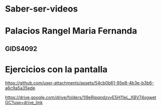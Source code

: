 # Saber-ser-videos

# Palacios Rangel Maria Fernanda
## GIDS4092

# Ejercicios con la pantalla

https://github.com/user-attachments/assets/54cb0b61-95e8-4b3e-b3b6-a6c9a5a35ede

https://drive.google.com/drive/folders/1l9eRjpqndzvyE5H11eL_XBV74sgwetGC?usp=drive_link
